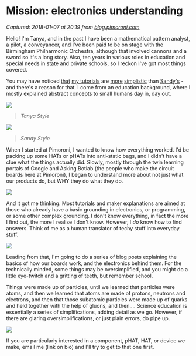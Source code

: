 # Mission: electronics understanding

_Captured: 2018-01-07 at 20:19 from [blog.pimoroni.com](http://blog.pimoroni.com/electronics-understanding/)_

Hello! I'm Tanya, and in the past I have been a mathematical pattern analyst, a pilot, a conveyancer, and I've been paid to be on stage with the Birmingham Philharmonic Orchestra, although that involved cannons and a sword so it's a long story. Also, ten years in various roles in education and special needs in state and private schools, so I reckon I've got most things covered.

You may have noticed [that](https://learn.pimoroni.com/tutorial/tanya/building-the-tiny-4wd) [my tutorials](https://learn.pimoroni.com/tutorial/tanya/beginning-with-blinkt) are [more](https://learn.pimoroni.com/tutorial/tanya/halloween-explorer-hat-eyes) [simplistic](https://learn.pimoroni.com/tutorial/tanya/setting-up-your-piglow) than [Sandy's](https://learn.pimoroni.com/tutorial/sandyj/explorer-hat-pro-shift-register) \- and there's a reason for that. I come from an education background, where I mostly explained abstract concepts to small humans day in, day out.

![](http://blog.pimoroni.com/content/images/2018/01/paintmix.png)

> _Tanya Style_

![](http://blog.pimoroni.com/content/images/2018/01/7rMsR1514987437.jpg)

> _Sandy Style_

When I started at Pimoroni, I wanted to know how everything worked. I'd be packing up some HATs or pHATs into anti-static bags, and I didn't have a clue what the things actually did. Slowly, mostly through the twin learning portals of Google and Asking Botlab (the people who make the circuit boards here at Pimoroni), I began to understand more about not just what our products do, but WHY they do what they do.

![](http://blog.pimoroni.com/content/images/2018/01/DSC_2458--2-.JPG)

And it got me thinking. Most tutorials and maker explanations are aimed at those who already have a basic grounding in electronics, or programming, or some other complex grounding. I don't know everything, in fact the more I find out, the more I realise I don't know. However, I _do_ know how to find answers. Think of me as a human translator of techy stuff into everyday stuff.

![](http://blog.pimoroni.com/content/images/2018/01/DSC_2460--2-.JPG)

Leading from that, I'm going to do a series of blog posts explaining the basics of how our boards work, and the electronics behind them. For the technically minded, some things may be oversimplified, and you might do a little eye-twitch and a gritting of teeth, but remember school.

Things were made up of particles, until we learned that particles were atoms, and then we learned that atoms are made of protons, neutrons and electrons, and then that those subatomic particles were made up of quarks and held together with the help of gluons, and then.... Science education is essentially a series of simplifications, adding detail as we go. However, if there are glaring oversimplifications, or just plain errors, do pipe up.

![](http://blog.pimoroni.com/content/images/2018/01/DSC_2461--2-.JPG)

If you are particularly interested in a component, pHAT, HAT, or device we make, email me (link on bio) and I'll try to get to that one first.

